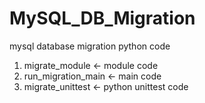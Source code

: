 # MySQL_DB_Migration
mysql database migration python code

1. migrate_module <- module code
2. run_migration_main <- main code
3. migrate_unittest <- python unittest code
